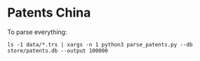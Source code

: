 # Patents China

To parse everything:

```
ls -1 data/*.trs | xargs -n 1 python3 parse_patents.py --db store/patents.db --output 100000
```
